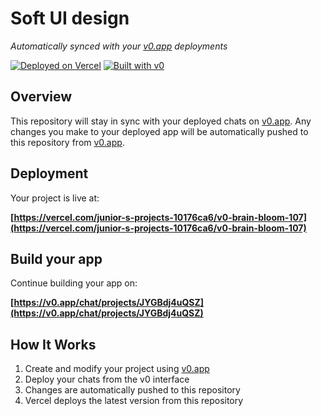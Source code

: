 # Soft UI design

*Automatically synced with your [v0.app](https://v0.app) deployments*

[![Deployed on Vercel](https://img.shields.io/badge/Deployed%20on-Vercel-black?style=for-the-badge&logo=vercel)](https://vercel.com/junior-s-projects-10176ca6/v0-brain-bloom-107)
[![Built with v0](https://img.shields.io/badge/Built%20with-v0.app-black?style=for-the-badge)](https://v0.app/chat/projects/JYGBdj4uQSZ)

## Overview

This repository will stay in sync with your deployed chats on [v0.app](https://v0.app).
Any changes you make to your deployed app will be automatically pushed to this repository from [v0.app](https://v0.app).

## Deployment

Your project is live at:

**[https://vercel.com/junior-s-projects-10176ca6/v0-brain-bloom-107](https://vercel.com/junior-s-projects-10176ca6/v0-brain-bloom-107)**

## Build your app

Continue building your app on:

**[https://v0.app/chat/projects/JYGBdj4uQSZ](https://v0.app/chat/projects/JYGBdj4uQSZ)**

## How It Works

1. Create and modify your project using [v0.app](https://v0.app)
2. Deploy your chats from the v0 interface
3. Changes are automatically pushed to this repository
4. Vercel deploys the latest version from this repository